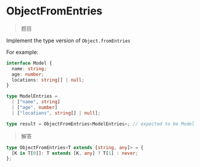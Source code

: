 # ObjectFromEntries

<BtnGroup 
	issue="https://tsch.js.org/2949/solutions"
	featured="https://github.com/type-challenges/type-challenges/issues/3382"
/>

> 题目

Implement the type version of `Object.fromEntries`

For example:

```typescript
interface Model {
  name: string;
  age: number;
  locations: string[] | null;
}

type ModelEntries =
  | ["name", string]
  | ["age", number]
  | ["locations", string[] | null];

type result = ObjectFromEntries<ModelEntries>; // expected to be Model
```

> 解答

```ts
type ObjectFromEntries<T extends [string, any]> = {
  [K in T[0]]: T extends [K, any] ? T[1] : never;
};
```
